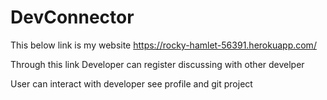 # DevConnector

This below link is my website
https://rocky-hamlet-56391.herokuapp.com/


Through this link Developer can register discussing with other develper

User can interact with developer see profile and git project

